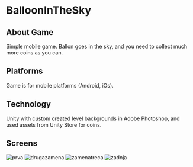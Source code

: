 # BalloonInTheSky

## About Game
Simple mobile game.
Ballon goes in the sky, and you need to collect much more coins as you can.

## Platforms
Game is for mobile platforms (Android, iOs).

## Technology
Unity with custom created level backgrounds in Adobe Photoshop, and used assets from Unity Store for coins.

## Screens

![prva](https://cloud.githubusercontent.com/assets/22981552/24924163/21c7fb42-1ef4-11e7-9088-f93df0d8a3b5.png)
![drugazamena](https://cloud.githubusercontent.com/assets/22981552/24924398/ecbc3282-1ef4-11e7-862e-ba7e6fdf5be3.png)
![zamenatreca](https://cloud.githubusercontent.com/assets/22981552/24924397/ec8e5114-1ef4-11e7-93aa-c0ef889c33c3.png)
![zadnja](https://cloud.githubusercontent.com/assets/22981552/24924164/21eb6f78-1ef4-11e7-9b33-5997726e674b.png)

